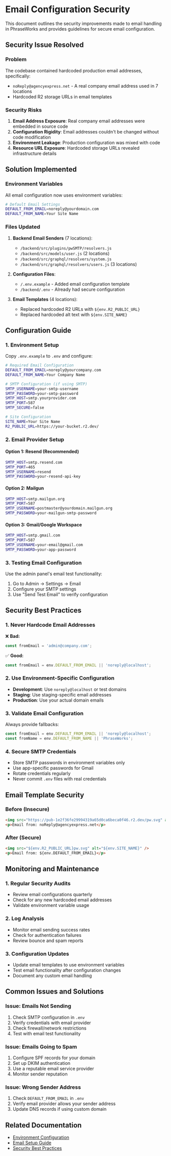 # Email Configuration Security

This document outlines the security improvements made to email handling in PhraseWorks and provides guidelines for secure email configuration.

## Security Issue Resolved

### Problem
The codebase contained hardcoded production email addresses, specifically:
- `noReply@agencyexpress.net` - A real company email address used in 7 locations
- Hardcoded R2 storage URLs in email templates

### Security Risks
1. **Email Address Exposure**: Real company email addresses were embedded in source code
2. **Configuration Rigidity**: Email addresses couldn't be changed without code modification
3. **Environment Leakage**: Production configuration was mixed with code
4. **Resource URL Exposure**: Hardcoded storage URLs revealed infrastructure details

## Solution Implemented

### Environment Variables
All email configuration now uses environment variables:

```bash
# Default Email Settings
DEFAULT_FROM_EMAIL=noreply@yourdomain.com
DEFAULT_FROM_NAME=Your Site Name
```

### Files Updated
1. **Backend Email Senders** (7 locations):
   - `/backend/src/plugins/pwSMTP/resolvers.js`
   - `/backend/src/models/user.js` (2 locations)
   - `/backend/src/graphql/resolvers/system.js`
   - `/backend/src/graphql/resolvers/users.js` (3 locations)

2. **Configuration Files**:
   - `/.env.example` - Added email configuration template
   - `/backend/.env` - Already had secure configuration

3. **Email Templates** (4 locations):
   - Replaced hardcoded R2 URLs with `${env.R2_PUBLIC_URL}`
   - Replaced hardcoded alt text with `${env.SITE_NAME}`

## Configuration Guide

### 1. Environment Setup
Copy `.env.example` to `.env` and configure:

```bash
# Required Email Configuration
DEFAULT_FROM_EMAIL=noreply@yourcompany.com
DEFAULT_FROM_NAME=Your Company Name

# SMTP Configuration (if using SMTP)
SMTP_USERNAME=your-smtp-username
SMTP_PASSWORD=your-smtp-password
SMTP_HOST=smtp.yourprovider.com
SMTP_PORT=587
SMTP_SECURE=false

# Site Configuration
SITE_NAME=Your Site Name
R2_PUBLIC_URL=https://your-bucket.r2.dev/
```

### 2. Email Provider Setup

#### Option 1: Resend (Recommended)
```bash
SMTP_HOST=smtp.resend.com
SMTP_PORT=465
SMTP_USERNAME=resend
SMTP_PASSWORD=your-resend-api-key
```

#### Option 2: Mailgun
```bash
SMTP_HOST=smtp.mailgun.org
SMTP_PORT=587
SMTP_USERNAME=postmaster@yourdomain.mailgun.org
SMTP_PASSWORD=your-mailgun-smtp-password
```

#### Option 3: Gmail/Google Workspace
```bash
SMTP_HOST=smtp.gmail.com
SMTP_PORT=587
SMTP_USERNAME=your-email@gmail.com
SMTP_PASSWORD=your-app-password
```

### 3. Testing Email Configuration
Use the admin panel's email test functionality:
1. Go to Admin → Settings → Email
2. Configure your SMTP settings
3. Use "Send Test Email" to verify configuration

## Security Best Practices

### 1. Never Hardcode Email Addresses
❌ **Bad:**
```javascript
const fromEmail = 'admin@company.com';
```

✅ **Good:**
```javascript
const fromEmail = env.DEFAULT_FROM_EMAIL || 'noreply@localhost';
```

### 2. Use Environment-Specific Configuration
- **Development**: Use `noreply@localhost` or test domains
- **Staging**: Use staging-specific email addresses
- **Production**: Use your actual domain emails

### 3. Validate Email Configuration
Always provide fallbacks:
```javascript
const fromEmail = env.DEFAULT_FROM_EMAIL || 'noreply@localhost';
const fromName = env.DEFAULT_FROM_NAME || 'PhraseWorks';
```

### 4. Secure SMTP Credentials
- Store SMTP passwords in environment variables only
- Use app-specific passwords for Gmail
- Rotate credentials regularly
- Never commit `.env` files with real credentials

## Email Template Security

### Before (Insecure)
```html
<img src="https://pub-1e2f36fe29994319a65d0ca6beca0f46.r2.dev/pw.svg" alt="hello" />
<p>Email from: noReply@agencyexpress.net</p>
```

### After (Secure)
```html
<img src="${env.R2_PUBLIC_URL}pw.svg" alt="${env.SITE_NAME}" />
<p>Email from: ${env.DEFAULT_FROM_EMAIL}</p>
```

## Monitoring and Maintenance

### 1. Regular Security Audits
- Review email configurations quarterly
- Check for any new hardcoded email addresses
- Validate environment variable usage

### 2. Log Analysis
- Monitor email sending success rates
- Check for authentication failures
- Review bounce and spam reports

### 3. Configuration Updates
- Update email templates to use environment variables
- Test email functionality after configuration changes
- Document any custom email handling

## Common Issues and Solutions

### Issue: Emails Not Sending
1. Check SMTP configuration in `.env`
2. Verify credentials with email provider
3. Check firewall/network restrictions
4. Test with email test functionality

### Issue: Emails Going to Spam
1. Configure SPF records for your domain
2. Set up DKIM authentication
3. Use a reputable email service provider
4. Monitor sender reputation

### Issue: Wrong Sender Address
1. Check `DEFAULT_FROM_EMAIL` in `.env`
2. Verify email provider allows your sender address
3. Update DNS records if using custom domain

## Related Documentation
- [Environment Configuration](../getting-started/environment-setup.md)
- [Email Setup Guide](../getting-started/email-setup.md)
- [Security Best Practices](./security-guidelines.md)